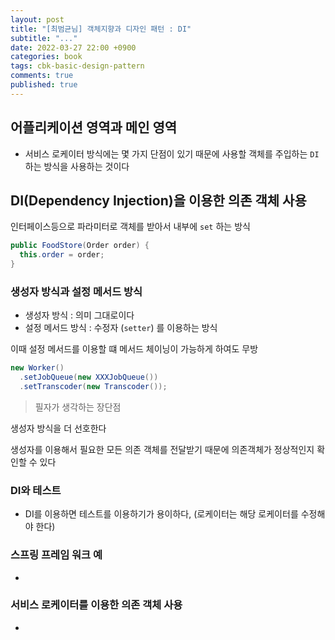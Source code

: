 ```yaml
---
layout: post
title: "[최범균님] 객체지향과 디자인 패턴 : DI"
subtitle: "..."
date: 2022-03-27 22:00 +0900
categories: book
tags: cbk-basic-design-pattern
comments: true
published: true
---
```


## 어플리케이션 영역과 메인 영역

- 서비스 로케이터 방식에는 몇 가지 단점이 있기 때문에
  사용할 객체를 주입하는 `DI`하는 방식을 사용하는 것이다

## DI(Dependency Injection)을 이용한 의존 객체 사용

인터페이스등으로 파라미터로 객체를 받아서 내부에 `set` 하는 방식

```java
public FoodStore(Order order) {
  this.order = order;
}
```

### 생성자 방식과 설정 메서드 방식

- 생성자 방식 : 의미 그대로이다
- 설정 메서드 방식 : 수정자 (`setter`) 를 이용하는 방식

이때 설정 메서드를 이용할 떄 메서드 체이닝이 가능하게 하여도 무방

```java
new Worker()
  .setJobQueue(new XXXJobQueue())
  .setTranscoder(new Transcoder());
```

> 필자가 생각하는 장단점

생성자 방식을 더 선호한다

생성자를 이용해서 필요한 모든 의존 객체를 전달받기 때문에 의존객체가 정상적인지 확인할 수 있다

### DI와 테스트

- DI를 이용하면 테스트를 이용하기가 용이하다, (로케이터는 해당 로케이터를 수정해야 한다)

### 스프링 프레임 워크 예

- 

### 서비스 로케이터를 이용한 의존 객체 사용

-
